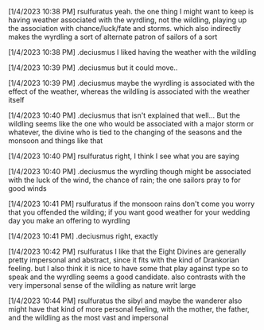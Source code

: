 [1/4/2023 10:38 PM] rsulfuratus
yeah. the one thing I might want to keep is having weather associated with the wyrdling, not the wildling, playing up the association with chance/luck/fate and storms. which also indirectly makes the wyrdling a sort of alternate patron of sailors of a sort


[1/4/2023 10:38 PM] .deciusmus
I liked having the weather with the wildling


[1/4/2023 10:39 PM] .deciusmus
but it could move..


[1/4/2023 10:39 PM] .deciusmus
maybe the wyrdling is associated with the effect of the weather, whereas the wildling is associated with the weather itself


[1/4/2023 10:40 PM] .deciusmus
that isn't explained that well... But the wildling seems like the one who would be associated with a major storm or whatever, the divine who is tied to the changing of the seasons and the monsoon and things like that


[1/4/2023 10:40 PM] rsulfuratus
right, I think I see what you are saying


[1/4/2023 10:40 PM] .deciusmus
the wyrdling though might be associated with the luck of the wind, the chance of rain; the one sailors pray to for good winds


[1/4/2023 10:41 PM] rsulfuratus
if the monsoon rains don't come you worry that you offended the wilding; if you want good weather for your wedding day you make an offering to wyrdling


[1/4/2023 10:41 PM] .deciusmus
right, exactly


[1/4/2023 10:42 PM] rsulfuratus
I like that the Eight Divines are generally pretty impersonal and abstract, since it fits with the kind of Drankorian feeling. but I also think it is nice to have some that play against type so to speak and the wyrdling seems a good candidate. also contrasts with the very impersonal sense of the wildling as nature writ large


[1/4/2023 10:44 PM] rsulfuratus
the sibyl and maybe the wanderer also might have that kind of more personal feeling, with the mother, the father, and the wildling as the most vast and impersonal
